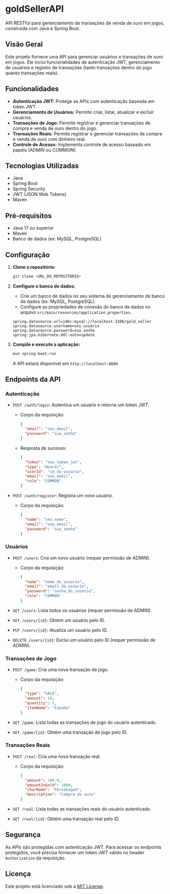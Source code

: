 # goldSellerAPI

API RESTful para gerenciamento de transações de venda de ouro em jogos, construída com Java e Spring Boot.

## Visão Geral

Este projeto fornece uma API para gerenciar usuários e transações de ouro em jogos. Ele inclui funcionalidades de autenticação JWT, gerenciamento de usuários e registro de transações (tanto transações dentro do jogo quanto transações reais).

## Funcionalidades

*   **Autenticação JWT:** Protege as APIs com autenticação baseada em token JWT.
*   **Gerenciamento de Usuários:** Permite criar, listar, atualizar e excluir usuários.
*   **Transações de Jogo:** Permite registrar e gerenciar transações de compra e venda de ouro dentro do jogo.
*   **Transações Reais:** Permite registrar e gerenciar transações de compra e venda de ouro com dinheiro real.
*   **Controle de Acesso:** Implementa controle de acesso baseado em papéis (ADMIN ou COMMON).

## Tecnologias Utilizadas

*   Java
*   Spring Boot
*   Spring Security
*   JWT (JSON Web Tokens)
*   Maven

## Pré-requisitos

*   Java 17 ou superior
*   Maven
*   Banco de dados (ex: MySQL, PostgreSQL)

## Configuração

1.  **Clone o repositório:**

    ```bash
    git clone <URL_DO_REPOSITORIO>
    ```

2.  **Configure o banco de dados:**

    *   Crie um banco de dados no seu sistema de gerenciamento de banco de dados (ex: MySQL, PostgreSQL).
    *   Configure as propriedades de conexão do banco de dados no arquivo `src/main/resources/application.properties`.

    ```properties
    spring.datasource.url=jdbc:mysql://localhost:3306/gold_seller
    spring.datasource.username=seu_usuario
    spring.datasource.password=sua_senha
    spring.jpa.hibernate.ddl-auto=update
    ```

3.  **Compile e execute a aplicação:**

    ```bash
    mvn spring-boot:run
    ```

    A API estará disponível em `http://localhost:8080`.

## Endpoints da API

### Autenticação

*   `POST /auth/login`: Autentica um usuário e retorna um token JWT.
    *   Corpo da requisição:

        ```json
        {
          "email": "seu_email",
          "password": "sua_senha"
        }
        ```

    *   Resposta de sucesso:

        ```json
        {
          "token": "seu_token_jwt",
          "type": "Bearer",
          "userId": "id_do_usuario",
          "email": "seu_email",
          "role": "COMMON"
        }
        ```

*   `POST /auth/register`: Registra um novo usuário.
    *   Corpo da requisição:

        ```json
        {
          "name": "seu_nome",
          "email": "seu_email",
          "password": "sua_senha"
        }
        ```

### Usuários

*   `POST /users`: Cria um novo usuário (requer permissão de ADMIN).
    *   Corpo da requisição:

        ```json
        {
          "name": "nome_do_usuario",
          "email": "email_do_usuario",
          "password": "senha_do_usuario",
          "role": "COMMON"
        }
        ```

*   `GET /users`: Lista todos os usuários (requer permissão de ADMIN).
*   `GET /users/{id}`: Obtém um usuário pelo ID.
*   `PUT /users/{id}`: Atualiza um usuário pelo ID.
*   `DELETE /users/{id}`: Exclui um usuário pelo ID (requer permissão de ADMIN).

### Transações de Jogo

*   `POST /game`: Cria uma nova transação de jogo.
    *   Corpo da requisição:

        ```json
        {
          "type": "SALE",
          "amount": 10,
          "quantity": 1,
          "itemName": "Espada"
        }
        ```

*   `GET /game`: Lista todas as transações de jogo do usuário autenticado.
*   `GET /game/{id}`: Obtém uma transação de jogo pelo ID.

### Transações Reais

*   `POST /real`: Cria uma nova transação real.
    *   Corpo da requisição:

        ```json
        {
          "amount": 100.0,
          "amountInGold": 1000,
          "charName": "Personagem",
          "description": "Compra de ouro"
        }
        ```

*   `GET /real`: Lista todas as transações reais do usuário autenticado.
*   `GET /real/{id}`: Obtém uma transação real pelo ID.

## Segurança

As APIs são protegidas com autenticação JWT. Para acessar os endpoints protegidos, você precisa fornecer um token JWT válido no header `Authorization` da requisição.

## Licença

Este projeto está licenciado sob a [MIT License](LICENSE).
